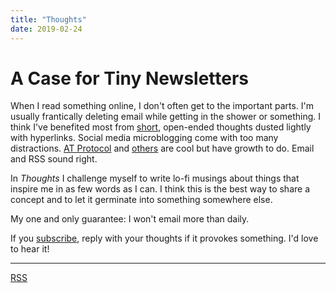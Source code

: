 ```yaml
---
title: "Thoughts"
date: 2019-02-24
---
```


# A Case for Tiny Newsletters

When I read something online, I don't often get to the important parts. I'm usually frantically deleting email while getting in the shower or something. I think I've benefited most from [short](https://seths.blog/2023/11/the-perfect-conditions/), open-ended thoughts dusted lightly with hyperlinks. Social media microblogging come with too many distractions. [AT Protocol](https://atproto.com) and [others](https://docs.joinmastodon.org/spec/activitypub/) are cool but have growth to do. Email and RSS sound right.

In *Thoughts* I challenge myself to write lo-fi musings about things that inspire me in as few words as I can. I think this is the best way to share a concept and to let it germinate into something somewhere else.

My one and only guarantee: I won't email more than daily.

If you [subscribe](https://buttondown.email/kevinkuhl), reply with your thoughts if it provokes something. I'd love to hear it!

---
[RSS](/thoughts/index.xml)